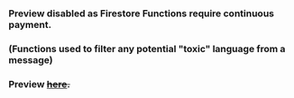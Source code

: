 ### Preview disabled as Firestore Functions require continuous payment.

### (Functions used to filter any potential "toxic" language from a message)

### Preview <s>[here](http://barrymun.chat.surge.sh/).